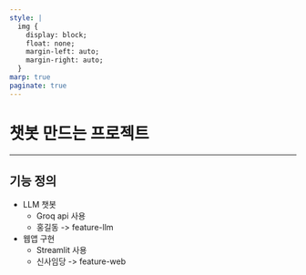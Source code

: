 ```yaml
---
style: |
  img {
    display: block;
    float: none;
    margin-left: auto;
    margin-right: auto;
  }
marp: true
paginate: true
---
```

# 챗봇 만드는 프로젝트

--- 
## 기능 정의
- LLM 챗봇
    - Groq api 사용
    - 홍길동 -> feature-llm
- 웹앱 구현
    - Streamlit 사용
    - 신사임당 -> feature-web

